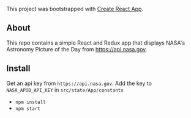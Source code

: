 This project was bootstrapped with [Create React App](https://github.com/facebookincubator/create-react-app).

## About

This repo contains a simple React and Redux app that displays NASA's Astronomy Picture of the Day from https://api.nasa.gov.


## Install

Get an api key from `https://api.nasa.gov`. Add the key to `NASA_APOD_API_KEY` in `src/state/App/constants`

- `npm install`
- `npm start`
